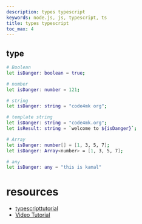 ```yaml
---
description: types typescript
keywords: node.js, js, typescript, ts
title: types typescript
toc_max: 4
---
```

## type

```bash
# Boolean
let isDanger: boolean = true;

# number
let isDanger: number = 121;

# string
let isDanger: string = "code4mk org";

# template string
let isDanger: string = "code4mk.org";
let isResult: string = `welcome to ${isDanger}`;

# Array
let isDanger: number[] = [1, 3, 5, 7];
let isDanger: Array<number> = [1, 3, 5, 7];

# any
let isDanger: any = "this is kamal"
```

# resources 
* [typescripttutorial](https://www.typescripttutorial.net/typescript-tutorial/typescript-object-type/)
* <a href="https://youtu.be/Q6pePpv-C-E" target="_blank">Video Tutorial</a>

